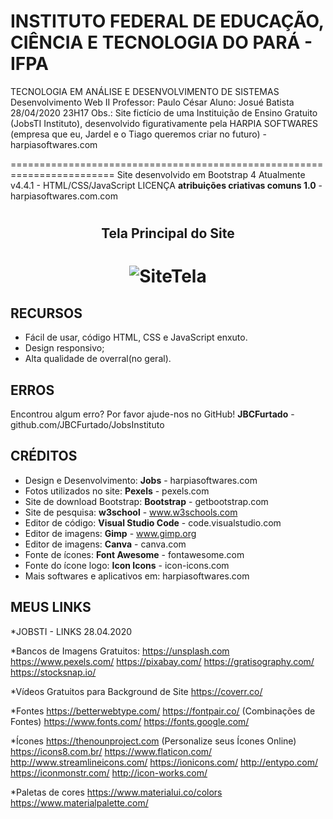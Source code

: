 INSTITUTO FEDERAL DE EDUCAÇÃO, CIÊNCIA E TECNOLOGIA DO PARÁ - IFPA
========================================================================

TECNOLOGIA EM ANÁLISE E DESENVOLVIMENTO DE SISTEMAS
Desenvolvimento Web II
Professor: Paulo César
Aluno: Josué Batista
28/04/2020 23H17
Obs.: Site fictício de uma Instituição de Ensino Gratuito (JobsTI Instituto),
desenvolvido figurativamente pela HARPIA SOFTWARES (empresa que eu, Jardel e o
 Tiago queremos criar no futuro) - harpiasoftwares.com

========================================================================
Site desenvolvido em Bootstrap 4 Atualmente v4.4.1 - HTML/CSS/JavaScript
LICENÇA
**atribuições criativas comuns 1.0** - harpiasoftwares.com.com
<h1 align="center">
<h2 align="center"> Tela Principal do Site </h2>
<h1 align="center">
  <img alt="SiteTela"title="#SiteTela" src="C:/github/Site_JobsTI_Instituto/assets/images/tela_principal"/>
</h1>

RECURSOS
--------

* Fácil de usar, código HTML, CSS e JavaScript enxuto.
* Design responsivo;
* Alta qualidade de overral(no geral).

ERROS
--------

Encontrou algum erro? Por favor ajude-nos no GitHub!
**JBCFurtado** - github.com/JBCFurtado/JobsInstituto

CRÉDITOS
--------

* Design e Desenvolvimento: **Jobs** - harpiasoftwares.com
* Fotos utilizados no site: **Pexels** - pexels.com
* Site de download Bootstrap: **Bootstrap** - getbootstrap.com
* Site de pesquisa: **w3school** - www.w3schools.com
* Editor de código: **Visual Studio Code** - code.visualstudio.com
* Editor de imagens: **Gimp** - www.gimp.org
* Editor de imagens: **Canva** - canva.com
* Fonte de ícones: **Font Awesome** - fontawesome.com
* Fonte do ícone logo: **Icon Icons** - icon-icons.com
* Mais softwares e aplicativos em: harpiasoftwares.com

MEUS LINKS
----------


*JOBSTI - LINKS
28.04.2020

*Bancos de Imagens Gratuitos:
https://unsplash.com
https://www.pexels.com/
https://pixabay.com/
https://gratisography.com/
https://stocksnap.io/

*Vídeos Gratuitos para Background de Site
https://coverr.co/

*Fontes
https://betterwebtype.com/
https://fontpair.co/ (Combinações de Fontes)
https://www.fonts.com/
https://fonts.google.com/

*Ícones
https://thenounproject.com (Personalize seus Ícones Online)
https://icons8.com.br/
https://www.flaticon.com/
http://www.streamlineicons.com/
https://ionicons.com/
http://entypo.com/
https://iconmonstr.com/
http://icon-works.com/

*Paletas de cores
https://www.materialui.co/colors
https://www.materialpalette.com/

